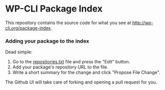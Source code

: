 WP-CLI Package Index
====================

This repository contains the source code for what you see at <http://wp-cli.org/package-index>.

### Adding your package to the index

Dead simple:

1. Go to the [repositories.txt](https://github.com/wp-cli/package-index/blob/master/repositories.txt) file and press the "Edit" button.
2. Add your package's repository URL to the file.
3. Write a short summary for the change and click "Propose File Change".

The Github UI will take care of forking and opening a pull request for you.
